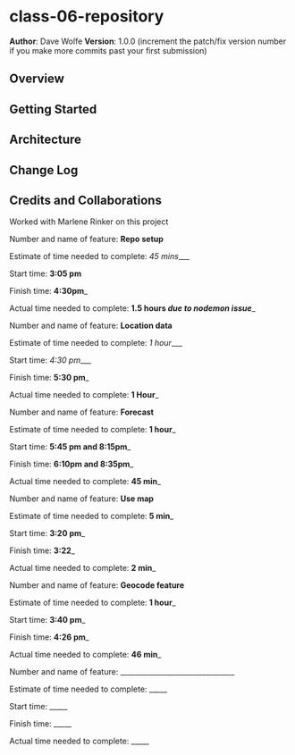 # class-06-repository

**Author**: Dave Wolfe
**Version**: 1.0.0 (increment the patch/fix version number if you make more commits past your first submission)

## Overview
<!-- Provide a high level overview of what this application is and why you are building it, beyond the fact that it's an assignment for this class. (i.e. What's your problem domain?) -->

## Getting Started
<!-- What are the steps that a user must take in order to build this app on their own machine and get it running? -->

## Architecture
<!-- Provide a detailed description of the application design. What technologies (languages, libraries, etc) you're using, and any other relevant design information. -->

## Change Log
<!-- Use this area to document the iterative changes made to your application as each feature is successfully implemented. Use time stamps. Here's an examples:

<!-- 01-01-2001 4:59pm - Application now has a fully-functional express server, with a GET route for the location resource.  -->

## Credits and Collaborations
<!-- Give credit (and a link) to other people or resources that helped you build this application. -->
Worked with Marlene Rinker on this project


Number and name of feature: __Repo setup__

Estimate of time needed to complete: _45 mins____

Start time: __3:05 pm__

Finish time: __4:30pm___

Actual time needed to complete: __1.5 hours *due to nodemon issue*___

Number and name of feature: __Location data__

Estimate of time needed to complete: _1 hour____

Start time: _4:30 pm____

Finish time: __5:30 pm___

Actual time needed to complete: __1 Hour___

Number and name of feature: __Forecast__

Estimate of time needed to complete: __1 hour___

Start time: __5:45 pm and 8:15pm___

Finish time: __6:10pm and 8:35pm___

Actual time needed to complete: __45 min___

Number and name of feature: __Use map__

Estimate of time needed to complete: __5 min___

Start time: __3:20 pm___

Finish time: __3:22___

Actual time needed to complete: __2 min___

Number and name of feature: __Geocode feature__

Estimate of time needed to complete: __1 hour___

Start time: __3:40 pm___

Finish time: __4:26 pm___

Actual time needed to complete: __46 min___

Number and name of feature: ________________________________

Estimate of time needed to complete: _____

Start time: _____

Finish time: _____

Actual time needed to complete: _____